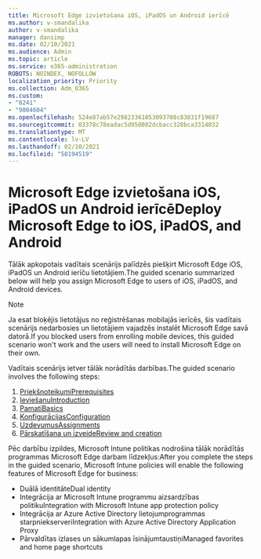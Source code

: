 ```yaml
---
title: Microsoft Edge izvietošana iOS, iPadOS un Android ierīcē
ms.author: v-smandalika
author: v-smandalika
manager: dansimp
ms.date: 02/10/2021
ms.audience: Admin
ms.topic: article
ms.service: o365-administration
ROBOTS: NOINDEX, NOFOLLOW
localization_priority: Priority
ms.collection: Adm_O365
ms.custom:
- "8241"
- "9004604"
ms.openlocfilehash: 524e87ab57e29823361053093708c83831f19687
ms.sourcegitcommit: 03378c78eadac5d950802dcbacc328bca3314032
ms.translationtype: MT
ms.contentlocale: lv-LV
ms.lasthandoff: 02/10/2021
ms.locfileid: "50194519"
---
```

# <a name="deploy-microsoft-edge-to-ios-ipados-and-android"></a><span data-ttu-id="e4751-102">Microsoft Edge izvietošana iOS, iPadOS un Android ierīcē</span><span class="sxs-lookup"><span data-stu-id="e4751-102">Deploy Microsoft Edge to iOS, iPadOS, and Android</span></span>

<span data-ttu-id="e4751-103">Tālāk apkopotais vadītais scenārijs palīdzēs piešķirt Microsoft Edge iOS, iPadOS un Android ierīču lietotājiem.</span><span class="sxs-lookup"><span data-stu-id="e4751-103">The guided scenario summarized below will help you assign Microsoft Edge to users of iOS, iPadOS, and Android devices.</span></span>

> [!NOTE]
> <span data-ttu-id="e4751-104">Ja esat bloķējis lietotājus no reģistrēšanas mobilajās ierīcēs, šis vadītais scenārijs nedarbosies un lietotājiem vajadzēs instalēt Microsoft Edge savā datorā.</span><span class="sxs-lookup"><span data-stu-id="e4751-104">If you blocked users from enrolling mobile devices, this guided scenario won't work and the users will need to install Microsoft Edge on their own.</span></span>

<span data-ttu-id="e4751-105">Vadītais scenārijs ietver tālāk norādītās darbības.</span><span class="sxs-lookup"><span data-stu-id="e4751-105">The guided scenario involves the following steps:</span></span>

1. [<span data-ttu-id="e4751-106">Priekšnoteikumi</span><span class="sxs-lookup"><span data-stu-id="e4751-106">Prerequisites</span></span>](https://docs.microsoft.com/mem/intune/fundamentals/guided-scenarios-edge#prerequisites)
2. [<span data-ttu-id="e4751-107">Ieviešanu</span><span class="sxs-lookup"><span data-stu-id="e4751-107">Introduction</span></span>](https://docs.microsoft.com/mem/intune/fundamentals/guided-scenarios-edge#step-1---introduction)
3. [<span data-ttu-id="e4751-108">Pamati</span><span class="sxs-lookup"><span data-stu-id="e4751-108">Basics</span></span>](https://docs.microsoft.com/mem/intune/fundamentals/guided-scenarios-edge#step-2---basics)
4. [<span data-ttu-id="e4751-109">Konfigurācijas</span><span class="sxs-lookup"><span data-stu-id="e4751-109">Configuration</span></span>](https://docs.microsoft.com/mem/intune/fundamentals/guided-scenarios-edge#step-3---configuration)
5. [<span data-ttu-id="e4751-110">Uzdevumus</span><span class="sxs-lookup"><span data-stu-id="e4751-110">Assignments</span></span>](https://docs.microsoft.com/mem/intune/fundamentals/guided-scenarios-edge#step-4---assignments)
6. [<span data-ttu-id="e4751-111">Pārskatīšana un izveide</span><span class="sxs-lookup"><span data-stu-id="e4751-111">Review and creation</span></span>](https://docs.microsoft.com/mem/intune/fundamentals/guided-scenarios-edge#step-5---review--create)

<span data-ttu-id="e4751-112">Pēc darbību izpildes, Microsoft Intune politikas nodrošina tālāk norādītās programmas Microsoft Edge darbam līdzekļus:</span><span class="sxs-lookup"><span data-stu-id="e4751-112">After you complete the steps in the guided scenario, Microsoft Intune policies will enable the following features of Microsoft Edge for business:</span></span>

- <span data-ttu-id="e4751-113">Duālā identitāte</span><span class="sxs-lookup"><span data-stu-id="e4751-113">Dual identity</span></span>
- <span data-ttu-id="e4751-114">Integrācija ar Microsoft Intune programmu aizsardzības politiku</span><span class="sxs-lookup"><span data-stu-id="e4751-114">Integration with Microsoft Intune app protection policy</span></span>
- <span data-ttu-id="e4751-115">Integrācija ar Azure Active Directory lietojumprogrammas starpniekserveri</span><span class="sxs-lookup"><span data-stu-id="e4751-115">Integration with Azure Active Directory Application Proxy</span></span>
- <span data-ttu-id="e4751-116">Pārvaldītas izlases un sākumlapas īsinājumtaustiņi</span><span class="sxs-lookup"><span data-stu-id="e4751-116">Managed favorites and home page shortcuts</span></span>
